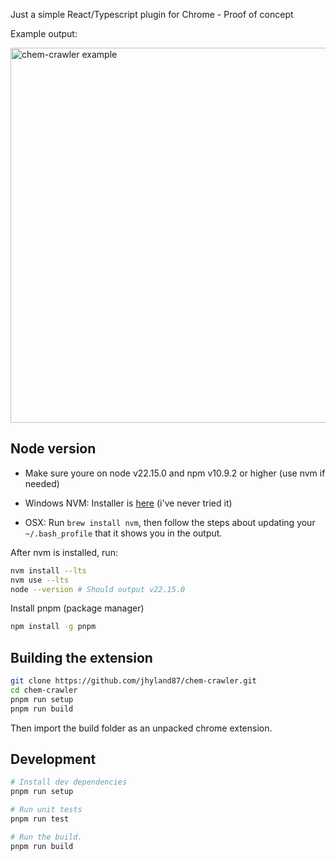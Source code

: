 Just a simple React/Typescript plugin for Chrome - Proof of concept

Example output:

<img src="./assets/images/chem-crawler-demo.gif" alt="chem-crawler example" width="600"/>

## Node version

- Make sure youre on node v22.15.0 and npm v10.9.2 or higher (use nvm if needed)

- Windows NVM: Installer is [here](https://github.com/coreybutler/nvm-windows/releases) (i've never tried it)
- OSX: Run `brew install nvm`, then follow the steps about updating your `~/.bash_profile` that it shows you in the output.

After nvm is installed, run:

```bash
nvm install --lts
nvm use --lts
node --version # Should output v22.15.0
```

Install pnpm (package manager)
```bash
npm install -g pnpm
```

## Building the extension

```bash
git clone https://github.com/jhyland87/chem-crawler.git
cd chem-crawler
pnpm run setup
pnpm run build
```

Then import the build folder as an unpacked chrome extension.

## Development

```bash
# Install dev dependencies
pnpm run setup

# Run unit tests
pnpm run test

# Run the build.
pnpm run build
```